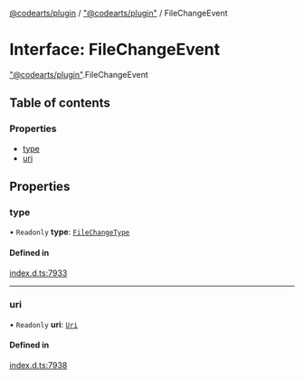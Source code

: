 [@codearts/plugin](../README.md) / ["@codearts/plugin"](../modules/_codearts_plugin_.md) / FileChangeEvent

# Interface: FileChangeEvent

["@codearts/plugin"](../modules/_codearts_plugin_.md).FileChangeEvent

## Table of contents

### Properties

- [type](codearts_plugin_.FileChangeEvent.md#type)
- [uri](codearts_plugin_.FileChangeEvent.md#uri)

## Properties

### type

• `Readonly` **type**: [`FileChangeType`](../enums/codearts_plugin_.FileChangeType.md)

#### Defined in

[index.d.ts:7933](https://github.com/huaweicloud/cloudide-plugin-api/blob/d4de966/index.d.ts#L7933)

___

### uri

• `Readonly` **uri**: [`Uri`](../classes/codearts_plugin_.Uri.md)

#### Defined in

[index.d.ts:7938](https://github.com/huaweicloud/cloudide-plugin-api/blob/d4de966/index.d.ts#L7938)
